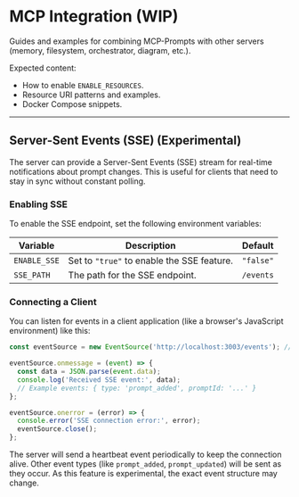 # MCP Integration (WIP)

Guides and examples for combining MCP-Prompts with other servers (memory, filesystem, orchestrator, diagram, etc.).

Expected content:

* How to enable `ENABLE_RESOURCES`.
* Resource URI patterns and examples.
* Docker Compose snippets.

---

## Server-Sent Events (SSE) (Experimental)

The server can provide a Server-Sent Events (SSE) stream for real-time notifications about prompt changes. This is useful for clients that need to stay in sync without constant polling.

### Enabling SSE

To enable the SSE endpoint, set the following environment variables:

| Variable | Description | Default |
| --- | --- | --- |
| `ENABLE_SSE` | Set to `"true"` to enable the SSE feature. | `"false"` |
| `SSE_PATH` | The path for the SSE endpoint. | `/events` |

### Connecting a Client

You can listen for events in a client application (like a browser's JavaScript environment) like this:

```javascript
const eventSource = new EventSource('http://localhost:3003/events'); // Adjust URL as needed

eventSource.onmessage = (event) => {
  const data = JSON.parse(event.data);
  console.log('Received SSE event:', data);
  // Example events: { type: 'prompt_added', promptId: '...' }
};

eventSource.onerror = (error) => {
  console.error('SSE connection error:', error);
  eventSource.close();
};
```

The server will send a heartbeat event periodically to keep the connection alive. Other event types (like `prompt_added`, `prompt_updated`) will be sent as they occur. As this feature is experimental, the exact event structure may change. 